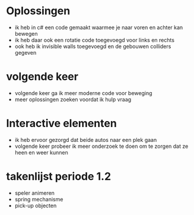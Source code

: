 # Oplossingen
 * ik heb in c# een code gemaakt waarmee je naar voren en achter kan bewegen
 * ik heb daar ook een rotatie code toegevoegd voor links en rechts
 * ook heb ik invisible walls toegevoegd en de gebouwen colliders gegeven

# volgende keer
 * volgende keer ga ik meer moderne code voor beweging
 * meer oplossingen zoeken voordat ik hulp vraag
  
# Interactive elementen
 * ik heb ervoor gezorgd dat beide autos naar een plek gaan
 * volgende keer probeer ik meer onderzoek te doen om te zorgen dat ze heen en weer kunnen
  

# takenlijst periode 1.2
 * speler animeren
 * spring mechanisme
 * pick-up objecten